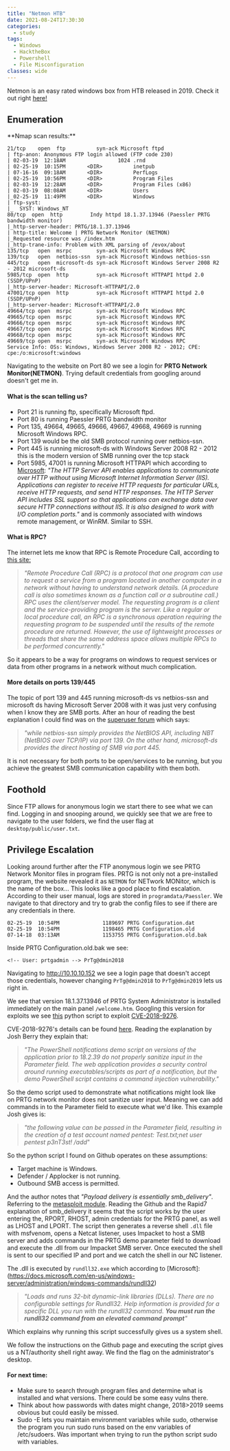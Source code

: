 ```yaml
---
title: "Netmon HTB"
date: 2021-08-24T17:30:30
categories:
  - study
tags:
  - Windows
  - HacktheBox
  - Powershell
  - File Misconfiguration
classes: wide
---
```

Netmon is an easy rated windows box from HTB released in 2019. Check it out right [here!](https://app.hackthebox.eu/machines/Netmon/)

<h2> Enumeration</h2>
**Nmap scan results:**

```
21/tcp    open  ftp          syn-ack Microsoft ftpd
| ftp-anon: Anonymous FTP login allowed (FTP code 230)
| 02-03-19  12:18AM                 1024 .rnd
| 02-25-19  10:15PM       <DIR>          inetpub
| 07-16-16  09:18AM       <DIR>          PerfLogs
| 02-25-19  10:56PM       <DIR>          Program Files
| 02-03-19  12:28AM       <DIR>          Program Files (x86)
| 02-03-19  08:08AM       <DIR>          Users
|_02-25-19  11:49PM       <DIR>          Windows
| ftp-syst: 
|_  SYST: Windows_NT
80/tcp  open  http         Indy httpd 18.1.37.13946 (Paessler PRTG bandwidth monitor)
|_http-server-header: PRTG/18.1.37.13946
| http-title: Welcome | PRTG Network Monitor (NETMON)
|_Requested resource was /index.htm
|_http-trane-info: Problem with XML parsing of /evox/about
135/tcp   open  msrpc        syn-ack Microsoft Windows RPC
139/tcp   open  netbios-ssn  syn-ack Microsoft Windows netbios-ssn
445/tcp   open  microsoft-ds syn-ack Microsoft Windows Server 2008 R2 - 2012 microsoft-ds
5985/tcp  open  http         syn-ack Microsoft HTTPAPI httpd 2.0 (SSDP/UPnP)
|_http-server-header: Microsoft-HTTPAPI/2.0
47001/tcp open  http         syn-ack Microsoft HTTPAPI httpd 2.0 (SSDP/UPnP)
|_http-server-header: Microsoft-HTTPAPI/2.0
49664/tcp open  msrpc        syn-ack Microsoft Windows RPC
49665/tcp open  msrpc        syn-ack Microsoft Windows RPC
49666/tcp open  msrpc        syn-ack Microsoft Windows RPC
49667/tcp open  msrpc        syn-ack Microsoft Windows RPC
49668/tcp open  msrpc        syn-ack Microsoft Windows RPC
49669/tcp open  msrpc        syn-ack Microsoft Windows RPC
Service Info: OSs: Windows, Windows Server 2008 R2 - 2012; CPE: cpe:/o:microsoft:windows
```

Navigating to the website on Port 80 we see a login for **PRTG Network Monitor(NETMON)**. Trying default credentials from googling around doesn't get me in.

<h4>What is the scan telling us?</h4>

- Port 21 is running ftp, specifically Microsoft ftpd.
- Port 80 is running Paessler PRTG bandwidth monitor
- Port 135, 49664, 49665, 49666, 49667, 49668, 49669 is running Microsoft Windows RPC.
- Port 139 would be the old SMB protocol running over netbios-ssn.
- Port 445 is running microsoft-ds with Windows Server 2008 R2 - 2012 this is the modern version of SMB running over the tcp stack
- Port 5985, 47001 is running Microsoft HTTPAPI which according to [Microsoft](https://docs.microsoft.com/en-us/windows/win32/http/http-api-start-page): *"The HTTP Server API enables applications to communicate over HTTP without using Microsoft Internet Information Server (IIS). Applications can register to receive HTTP requests for particular URLs, receive HTTP requests, and send HTTP responses. The HTTP Server API includes SSL support so that applications can exchange data over secure HTTP connections without IIS. It is also designed to work with I/O completion ports."* and is commonly associated with windows remote management, or WinRM. Similar to SSH.

<h4>What is RPC?</h4>

The internet lets me know that RPC is Remote Procedure Call, according to [this site:](https://searchapparchitecture.techtarget.com/definition/Remote-Procedure-Call-RPC) 

> *"Remote Procedure Call (RPC) is a protocol that one program can use to request a service from a program located in another computer in a network without having to understand network details. (A procedure call is also sometimes known as a function call or a subroutine call.) RPC uses the client/server model. The requesting program is a client and the service-providing program is the server. Like a regular or local procedure call, an RPC is a synchronous operation requiring the requesting program to be suspended until the results of the remote procedure are returned. However, the use of lightweight processes or threads that share the same address space allows multiple RPCs to be performed concurrently."*

So it appears to be a way for programs on windows to request services or data from other programs in a network without much complication. 

<h4>More details on ports 139/445</h4>

The topic of port 139 and 445 running microsoft-ds vs netbios-ssn and microsoft ds having Microsoft Server 2008 with it was just very confusing when I know they are SMB ports. After an hour of reading the best explanation I could find was on the [superuser forum](https://superuser.com/questions/694469/difference-between-netbios-and-smb) which says:

>*"while netbios-ssn simply provides the NetBIOS API, including NBT (NetBIOS over TCP/IP) via port 139. On the other hand, microsoft-ds provides the direct hosting of SMB via port 445.*

It is not necessary for both ports to be open/services to be running, but you achieve the greatest SMB communication capability with them both.

<h2>Foothold</h2>

Since FTP allows for anonymous login we start there to see what we can find. Logging in and snooping around, we quickly see that we are free to navigate to the user folders, we find the user flag at `desktop/public/user.txt`.

<h2>Privilege Escalation</h2>

Looking around further after the FTP anonymous login we see PRTG Network Monitor files in program files. PRTG is not only not a pre-installed program, the website revealed it as `NETMON` for NETwork MONitor, which is the name of the box... This looks like a good place to find escalation. According to their user manual, logs are stored in `programdata/Paessler`. 
We navigate to that directory and try to grab the config files to see if there are any credentials in there.
```
02-25-19  10:54PM              1189697 PRTG Configuration.dat
02-25-19  10:54PM              1198465 PRTG Configuration.old
07-14-18  03:13AM              1153755 PRTG Configuration.old.bak
```
Inside PRTG Configuration.old.bak we see:

```  
<!-- User: prtgadmin --> PrTg@dmin2018
```
Navigating to http://10.10.10.152 we see a login page that doesn't accept those credentials, however changing `PrTg@dmin2018` to `PrTg@dmin2019` lets us right in.

We see that version 18.1.37.13946 of PRTG System Administrator is installed immediately on the main panel `/welcome.htm`. Googling this version for exploits we see [this](https://github.com/wildkindcc/CVE-2018-9276) python script to exploit [CVE-2018-9276](https://www.exploit-db.com/exploits/46527).

CVE-2018-9276's details can be found [here](https://packetstormsecurity.com/files/148334/PRTG-Command-Injection.html). Reading the explanation by Josh Berry they explain that:

>*"The PowerShell notifications demo script on versions of the application prior to 18.2.39 do not properly sanitize input in the Parameter field.  The web application provides a security control around running executables/scripts as part of a notification, but the demo PowerShell script contains a command injection vulnerability."*

So the demo script used to demonstrate what notifications might look like on PRTG network monitor does not sanitize user input. Meaning we can add commands in to the Parameter field to execute what we'd like. This example Josh gives is:

>*"the following value can be passed in the Parameter
field, resulting in the creation of a test account named pentest:
              Test.txt;net user pentest p3nT3st! /add*"

So the python script I found on Github operates on these assumptions:

- Target machine is Windows.
- Defender / Applocker is not running.
- Outbound SMB access is permitted.

And the author notes that *"Payload delivery is essentially smb_delivery"*. Referring to the [metasploit module](https://www.rapid7.com/db/modules/exploit/windows/smb/smb_delivery/). Reading the Github and the Rapid7 explanation of smb_delivery it seems that the script works by the user entering the, RPORT, RHOST, admin credentials for the PRTG panel, as well as LHOST and LPORT. The script then generates a reverse shell `.dll` file with msfvenom, opens a Netcat listener, uses Impacket to host a SMB server and adds commands in the PRTG demo parameter field to download and execute the .dll from our Impacket SMB server. Once executed the shell is sent to our specified IP and port and we catch the shell in our NC listener.

The .dll is executed by `rundll32.exe` which according to [Microsoft]:(https://docs.microsoft.com/en-us/windows-server/administration/windows-commands/rundll32)

>*"Loads and runs 32-bit dynamic-link libraries (DLLs). There are no configurable settings for Rundll32. Help information is provided for a specific DLL you run with the rundll32 command. **You must run the rundll32 command from an elevated command prompt**"*

Which explains why running this script successfully gives us a system shell. 

We follow the instructions on the Github page and executing the script gives us a NT/authority shell right away. We find the flag on the administrator's desktop.

<h4>For next time:</h4>

- Make sure to search through program files and determine what is installed and what versions. There could be some easy vulns there.
- Think about how passwords with dates might change, 2018>2019 seems obvious but could easily be missed.
- Sudo -E lets you maintain environment variables while sudo, otherwise the program you run sudo runs based on the env variables of /etc/sudoers. Was important when trying to run the python script sudo with variables. 